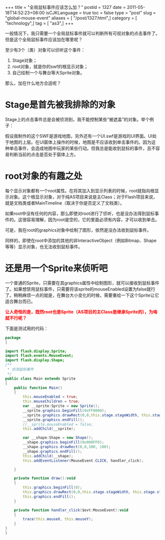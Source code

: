 +++
title = "全局鼠标事件应该怎么加？"
postid = 1327
date = 2011-05-18T14:52:23+08:00
isCJKLanguage = true
toc = false
type = "post"
slug = "global-mouse-event"
aliases = [ "/post/1327.html",]
category = [ "technology",]
tag = [ "as3",]
+++


一般情况下，我只需要一个全局鼠标事件就可以判断所有可视对象的点击事件了。但是这个全局鼠标事件应该加在哪里呢？

至少有3个（类）对象可以侦听这个事件：

1.  Stage对象；
2.  root对象，就是你的swf的根显示对象；
3.  自己绘制一个与舞台等大Sprite对象。

那么，加在什么地方合适呢？

# Stage是首先被我排除的对象

Stage上的点击事件总是会被侦测到，我不能控制某些“被遮盖”的对象。举个例子：<!--more-->

假设我制作的这个SWF是游戏地图，另外还有一个UI.swf是游戏的UI界面。UI处于地图的上层。在UI窗体上操作的时候，地图是不应该收到单击事件的。因为这种单击事件，会造成地图中玩家的某些行动。但我总是能收到鼠标的事件，且不容易判断当前的点击是否处于窗体上方。

# root对象的有趣之处

每个显示对象都有一个root属性。在将其加入到显示列表的时候，root就指向根显示对象。这个根显示对象，对于纯AS项目来说是主Class；对于Flash项目来说，就是文档类或者MainTimeline（取决于你是否定义了文档类）。

如果root中没有任何的内容，那么即使对root进行了侦听，也是没办法得到鼠标事件的。这很容易理解，因为root是空的，它的里面必须有内容，才可以收到单击。

可是，我在root的graphics对象中绘制了图形，依然是没办法收到鼠标事件。

同样的，即使在root中添加的其他的非InteractiveObject（例如Bitmap、Shape等等）显示对象，也无法收到鼠标事件。

# 还是用一个Sprite来侦听吧

一个普通的Sprite，只需要在其graphics属性中绘制图形，就可以接收到鼠标事件了。如果想禁用鼠标事件，只需要将该sprite的mouseEnabled设置为false就行了。稍稍麻烦一点的就是，在舞台大小变化的时候，需要重绘一下这个Sprite让它适合舞台而已。

**<span style="color: #ff0000;">让人奇怪的是，既然root也是Sprite（AS项目的主Class是继承Sprite的），为啥就不行呢？</span>**

下面是测试用的代码：

``` actionscript
package
{

import flash.display.Sprite;
import flash.events.MouseEvent;
import flash.display.Shape;
/**
 * 侦测鼠标事件
 */
public class Main extends Sprite
{
    public function Main()
    {
        this.mouseEnabled = true;
        this.mouseChildren = true;
        var __sprite:Sprite = new Sprite();
        __sprite.graphics.beginFill(0xFF0000);
        __sprite.graphics.drawRect(0,0,this.stage.stageWidth, this.stage.stageHeight);
        __sprite.graphics.endFill();
        //__sprite.mouseEnabled = false;
        this.addChild(__sprite);

        var __shape:Shape = new Shape();
        __shape.graphics.beginFill(0x000FF0);
        __shape.graphics.drawRect(0,0,100, 100);
        __shape.graphics.endFill();
        this.addChild(__shape);
        this.addEventListener(MouseEvent.CLICK, handler_click);

    }

    private function draw():void
    {
        this.graphics.beginFill(0);
        this.graphics.drawRect(0,0,this.stage.stageWidth, this.stage.stageHeight);
        this.graphics.endFill();
    }

    private function handler_click($evt:MouseEvent):void
    {
        trace(this.mouseX, this.mouseY);
    }
}
}
```
